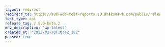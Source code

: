```yaml
---
layout: redirect
redirect_to: https://a8c-woo-test-reports.s3.amazonaws.com/public/release/7.5.0-beta.2/wp-latest/api/index.html
test_type: api
release_tag: 7.5.0-beta.2
env_description: "wp-latest"
created_at: "2023-02-28T10:42:10Z"
passed: true
---
```


